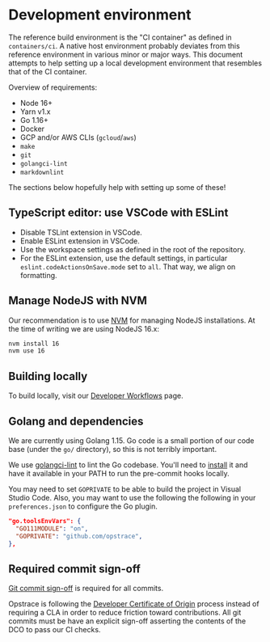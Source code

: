 # Development environment

The reference build environment is the "CI container" as defined in `containers/ci`.
A native host environment probably deviates from this reference environment in various minor or major ways.
This document attempts to help setting up a local development environment that resembles that of the CI container.

Overview of requirements:

* Node 16+
* Yarn v1.x
* Go 1.16+
* Docker
* GCP and/or AWS CLIs (`gcloud`/`aws`)
* `make`
* `git`
* `golangci-lint`
* `markdownlint`

The sections below hopefully help with setting up some of these!

## TypeScript editor: use VSCode with ESLint

* Disable TSLint extension in VSCode.
* Enable ESLint extension in VSCode.
* Use the workspace settings as defined in the root of the repository.
* For the ESLint extension, use the default settings, in particular `eslint.codeActionsOnSave.mode` set to `all`. That way, we align on formatting.


## Manage NodeJS with NVM

Our recommendation is to use [NVM](https://github.com/nvm-sh/nvm) for managing NodeJS installations.
At the time of writing we are using NodeJS 16.x:

```bash
nvm install 16
nvm use 16
```

## Building locally

To build locally, visit our [Developer Workflows](./workflows.md#local-checkout-build-artifacts-and-create-a-cluster) page.

## Golang and dependencies

We are currently using Golang 1.15.
Go code is a small portion of our code base (under the `go/` directory), so this is not terribly important.

We use [golangci-lint](https://golangci-lint.run) to lint the Go codebase.
You'll need to [install](https://golangci-lint.run/usage/install/#local-installation) it and have it available in your PATH to run the pre-commit hooks locally.

You may need to set `GOPRIVATE` to be able to build the project in Visual Studio Code.
Also, you may want to use the following   the following in your `preferences.json` to configure the Go plugin.

```json
"go.toolsEnvVars": {
  "GO111MODULE": "on",
  "GOPRIVATE": "github.com/opstrace",
},
```

## Required commit sign-off

[Git commit sign-off](https://git-scm.com/docs/git-commit#Documentation/git-commit.txt---signoff) is required for all commits.

Opstrace is following the [Developer Certificate of Origin](https://developercertificate.org) process instead of requiring a CLA in order to reduce friction toward contributions. All git commits must be have an explicit sign-off asserting the contents of the DCO to pass our CI checks.
